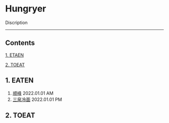 # Hungryer

Discription

---

## Contents

[1. ETAEN](#1)

[2. TOEAT](#2)

## 1. EATEN

1. [顺峰](./contents/shunfeng.md) 2022.01.01 AM
2. [三泉冷面](./contents/sanquanlengmian.md) 2022.01.01 PM

## 2. TOEAT
